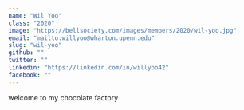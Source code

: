 ```yaml
---
name: "Wil Yoo"
class: "2020"
image: "https://bellsociety.com/images/members/2020/wil-yoo.jpg"
email: "mailto:willyoo@wharton.upenn.edu"
slug: "wil-yoo"
github: ""
twitter: ""
linkedin: "https://linkedin.com/in/willyoo42"
facebook: ""
---
```

welcome to my chocolate factory